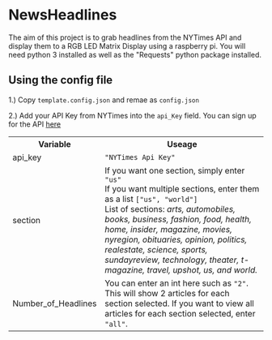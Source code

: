 # NewsHeadlines

The aim of this project is to grab headlines from the NYTimes API and display them to a RGB LED Matrix Display using a raspberry pi. You will need python 3 installed as well as the "Requests" python package installed.

## Using the config file

1.) Copy `template.config.json` and remae as `config.json`

2.) Add your API Key from NYTimes into the `api_Key` field. You can sign up for the API [here](https://developer.nytimes.com/)

<table>
<tr>
<th>Variable</th>
<th>Useage</th>
</tr>
<tr>
<td>api_key</td>
<td> <code>"NYTimes Api Key"</code> </td>
</tr>
<tr>
<td>section</td>
<td> If you want one section, simply enter <code>"us"</code> <br> If you want multiple sections, enter them as a list <code>["us", "world"]</code> <br> List of sections: <i>arts, automobiles, books, business, fashion, food, health, home, insider, magazine, movies, nyregion, obituaries, opinion, politics, realestate, science, sports, sundayreview, technology, theater, t-magazine, travel, upshot, us, and world.</i> </td>
</tr>
<tr>
<td>Number_of_Headlines</td>
<td> You can enter an int here such as <code>"2"</code>. This will show 2 articles for each section selected. If you want to view all articles for each section selected, enter <code>"all"</code>. </td>
</tr>
</table>